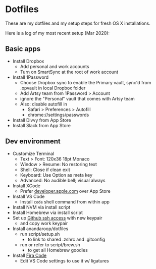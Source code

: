 # Dotfiles

These are my dotfiles and my setup steps for fresh OS X installations.

Here is a log of my most recent setup (Mar 2020):

## Basic apps
- Install Dropbox
  - Add personal and work accounts
  - Turn on SmartSync at the root of work account
- Install 1Password
  - Choose Dropbox sync to enable the Primary vault, sync'd from .opvault in local Dropbox folder
  - Add Artsy team from 1Password > Account
  - ignore the "Personal" vault that comes with Artsy team
  - Also: disable autofill in
    - Safari > Preferences > Autofill
    - chrome://settings/passwords
- Install Divvy from App Store
- Install Slack from App Store

## Dev environment
- Customize Terminal
  - Text > Font: 120x36 18pt Monaco
  - Window > Resume: No restoring text
  - Shell: Close if clean exit
  - Keyboard: Use Option as meta key
  - Advanced: No audible bell; visual always
- Install XCode
  - Prefer [developer.apple.com](https://developer.apple.com/download/more/) over App Store
- Install VS Code
  - Install `code` shell command from within app
- Install NVM via install script
- Install Homebrew via install script
- Set up [Github ssh access](https://help.github.com/en/github/authenticating-to-github/connecting-to-github-with-ssh) with new keypair
  - and copy work keypair
- Install anandaroop/dotfiles
  - run script/setup.sh
    - to link to shared .zshrc and .gitconfig
  - run or refer to script/brew.sh
    - to get all Homebrew goodies
- Install [Fira Code](https://github.com/tonsky/FiraCode)
  - Edit VS Code settings to use it w/ ligatures